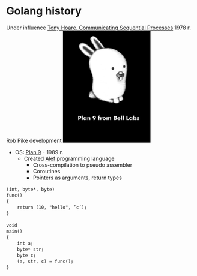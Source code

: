# Golang history
Under influence [Tony Hoare. Communicating Sequential Processes](https://en.wikipedia.org/wiki/Communicating_sequential_processes) 1978 г. Rob Pike development
<img src="./500px-Glenda_bunny_mascot_of_plan_9_from_bell_black.jpg" width="233">
* OS: [Plan 9](https://en.wikipedia.org/wiki/Plan_9_from_Bell_Labs) - 1989 г.
    * Created [Alef](https://en.wikipedia.org/wiki/Alef_(programming_language)) programming language
        * Cross-compilation to pseudo assembler
        * Coroutines
        * Pointers as arguments, return types
```Alef
(int, byte*, byte) 
func() 
{ 
    return (10, "hello", ’c’); 
}

void 
main() 
{
    int a; 
    byte* str; 
    byte c; 
    (a, str, c) = func(); 
}
```